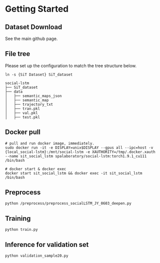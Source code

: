 
# Getting Started

## Dataset Download
See the main github page.


## File tree
Please set up the configuration to match the tree structure below.
```
ln -s {SiT Dataset} SiT_dataset
```
```
social-lstm
├── SiT_dataset
├── data
│   ├── semantic_maps_json
│   ├── semantic_map
│   ├── trajectory_txt
│   ├── tran.pkl
│   ├── val.pkl
│   ├── test.pkl
```


## Docker pull
```shell
# pull and run docker image, immediately. 
sudo docker run -it -e DISPLAY=unix$DISPLAY --gpus all --ipc=host -v {local_social-lstm}:/mnt/social-lstm -e XAUTHORITY=/tmp/.docker.xauth --name sit_social_lstm spalaboratory/social-lstm:torch1.9.1_cu111 /bin/bash

# docker start & docker exec
docker start sit_social_lstm && docker exec -it sit_social_lstm /bin/bash
```


## Preprocess
```
python /preprocess/preprocess_socialLSTM_JY_0603_deepen.py
```

## Training
```
python train.py
```


## Inference for validation set
```
python validation_sample20.py
```

